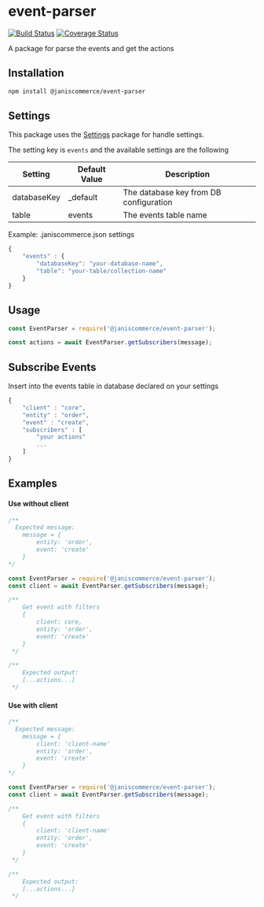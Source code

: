 # event-parser

[![Build Status](https://travis-ci.org/janis-commerce/event-parser.svg?branch=master)](https://travis-ci.org/janis-commerce/event-parser)
[![Coverage Status](https://coveralls.io/repos/github/janis-commerce/event-parser/badge.svg?branch=master)](https://coveralls.io/github/janis-commerce/event-parser?branch=master)

A package for parse the events and get the actions

## Installation

```sh
npm install @janiscommerce/event-parser
```

## Settings

This package uses the [Settings](https://www.npmjs.com/package/@janiscommerce/settings) package for handle settings.

The setting key is `events` and the available settings are the following

| Setting     | Default Value | Description                            |
| ----------- | ------------- | -------------------------------------- |
| databaseKey | \_default     | The database key from DB configuration |
| table       | events        | The events table name                  |

Example: .janiscommerce.json settings

```javascript
{
	"events" : {
		"databaseKey": "your-database-name",
		"table": "your-table/collection-name"
	}
}

```

## Usage

```js
const EventParser = require('@janiscommerce/event-parser');

const actions = await EventParser.getSubscribers(message);
```

## Subscribe Events

Insert into the events table in database declared on your settings

```javascript
{
	"client" : "core",
	"entity" : "order",
	"event" : "create",
	"subscribers" : [
		"your actions"
		...
	]
}

```

## Examples

#### Use without client

```javascript
/** 
  Expected message:
	message = {
		entity: 'order',
		event: 'create'
	}
*/

const EventParser = require('@janiscommerce/event-parser');
const client = await EventParser.getSubscribers(message);

/**
	Get event with filters
	{
		client: core,
		entity: 'order',
		event: 'create'
	}
 */

/**
	Expected output:
	[...actions...]
 */
```

#### Use with client

```javascript
/** 
  Expected message:
	message = {
		client: 'client-name'
		entity: 'order',
		event: 'create'
	}
*/

const EventParser = require('@janiscommerce/event-parser');
const client = await EventParser.getSubscribers(message);

/**
	Get event with filters
	{
		client: 'client-name'
		entity: 'order',
		event: 'create'
	}
 */

/**
	Expected output:
	[...actions...]
 */
```
